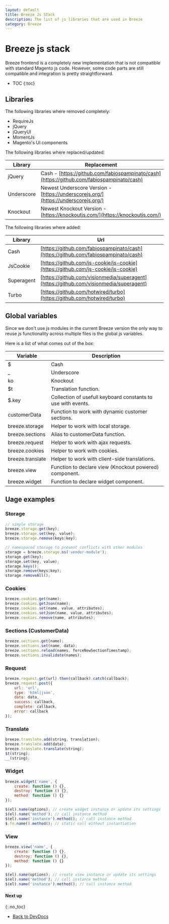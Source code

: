 ```yaml
---
layout: default
title: Breeze Js Stack
description: The list of js libraries that are used in Breeze
category: Breeze
---
```


# Breeze js stack

Breeze frontend is a completely new implementation that is not compatible with
standard Magento js code. However, some code parts are still compatible
and integration is pretty straightforward.

* TOC
{:toc}

## Libraries

The following libraries where removed completely:

 - RequireJs
 - jQuery
 - jQueryUI
 - MomentJs
 - Magento's UI components

The following libraries where replaced/updated:

Library     | Replacement
------------|------------
jQuery      | Cash - [https://github.com/fabiospampinato/cash](https://github.com/fabiospampinato/cash)
Underscore  | Newest Underscore Version - [https://underscorejs.org/](https://underscorejs.org/)
Knockout    | Newest Knockout Version - [https://knockoutjs.com/](https://knockoutjs.com/)

The following libraries where added:

Library         | Url
----------------|------------
Cash            | [https://github.com/fabiospampinato/cash](https://github.com/fabiospampinato/cash)
JsCookie        | [https://github.com/js-cookie/js-cookie](https://github.com/js-cookie/js-cookie)
Superagent      | [https://github.com/visionmedia/superagent](https://github.com/visionmedia/superagent)
Turbo           | [https://github.com/hotwired/turbo](https://github.com/hotwired/turbo)

## Global variables

Since we don't use js modules in the current Breeze version the only way to reuse
js functionality across multiple files is the global js variables.

Here is a list of what comes out of the box:

Variable        | Description
----------------|------------
$               | Cash
_               | Underscore
ko              | Knockout
$t              | Translation function.
$.key           | Collection of usefull keyboard constants to use with events.
customerData    | Function to work with dynamic customer sections.
breeze.storage  | Helper to work with local storage.
breeze.sections | Alias to customerData function.
breeze.request  | Helper to work with ajax requests.
breeze.cookies  | Helper to work with cookies.
breeze.translate| Helper to work with client-side translations.
breeze.view     | Function to declare view (Knockout powered) component.
breeze.widget   | Function to declare widget component.

## Uage examples

### Storage

```js
// simple storage
breeze.storage.get(key);
breeze.storage.set(key, value);
breeze.storage.remove(keys|key);

// namespaced storage to prevent conflicts with other modules
storage = breeze.storage.ns('vendor-module');
storage.get(key);
storage.set(key, value);
storage.keys();
storage.remove(keys|key);
storage.removeAll();
```

### Cookies

```js
breeze.cookies.get(name);
breeze.cookies.getJson(name);
breeze.cookies.set(name, value, attributes);
breeze.cookies.setJson(name, value, attributes);
breeze.cookies.remove(name, attributes);
```

### Sections (CustomerData)

```js
breeze.sections.get(name);
breeze.sections.set(name, data);
breeze.sections.reload(names, forceNewSectionTimestamp);
breeze.sections.invalidate(names);
```

### Request

```js
breeze.request.get(url).then(callback).catch(callback);
breeze.request.post({
    url: 'url',
    type: 'html|json',
    data: data,
    success: callback,
    complete: callback,
    error: callback
});
```

### Translate

```js
breeze.translate.add(string, translation);
breeze.translate.add(data);
breeze.translate.translate(string);
$t(string);
__(string);
```

### Widget

```js
breeze.widget('name', {
    create: function () {},
    destroy: function () {},
    method: function () {}
});

$(el).name(options); // create widget instance or update its settings
$(el).name('method'); // call instance method
$(el).name('instance').method(); // call instance method
$.fn.name().method(); // static call without instantiation
```

### View

```js
breeze.view('name', {
    create: function () {},
    destroy: function () {},
    method: function () {}
});

$(el).name(options); // create view instance or update its settings
$(el).name('method'); // call instance method
$(el).name('instance').method(); // call instance method
```

#### Next up
{:.no_toc}

 -  [Back to DevDocs](/m2/extensions/breeze/devdocs/)
